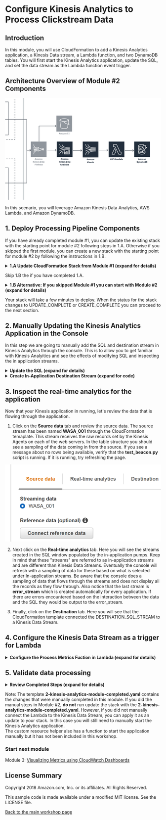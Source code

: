#  Configure Kinesis Analytics to Process Clickstream Data

## Introduction

In this module, you will use CloudFormation to add a Kinesis Analytics application, a Kinesis Data stream, a Lambda function, and two DynamoDB tables.  You will first start the Kinesis Analytics application, update the SQL, and set the data stream as the Lambda function event trigger.

## Architecture Overview of Module #2 Components

![module-2-diagram](../images/2-overview-with-stream.png)

In this scenario, you will leverage Amazon Kinesis Data Analytics, AWS Lambda, and Amazon DynamoDB.

## 1. Deploy Processing Pipeline Components

If you have already completed module #1, you can update the existing stack with the starting point for module #2 following steps in 1.A.  Otherwise if you skipped the first module, you can create a new stack with the starting point for module #2 by following the instructions in 1.B. 

<details>
<summary><strong>1.A Update CloudFormation Stack from Module #1 (expand for details)</strong></summary><p>

1.	Navigate to the CloudFormation service in the AWS Console.
2.  Check the box for the stack called `realtime-analytics-workshop`.

![Select Stack](../images/2-select-stack.png)

3.  Click Actions and Update Stack from the menu.

![Update Stack](../images/2-update-stack.png)

4.  Select the **Specify an Amazon S3 template URL** radio button, and copy/paste `https://s3-us-west-2.amazonaws.com/realtime-analytics-workshop/2-kinesis-analytics-module-start.yaml` into the field below it.

![Choose File](../images/2-choose-file.png)

5.  Click **Next**.
6.  Click **Next**.
7.  Check the box indicating acknowledgement that the stack will create IAM Roles.

![Ack IAM](../images/2-capabilities-iam.png)

8.  Click the **Update** button in the lower right.

</p></details>

<p>  

Skip 1.B the if you have completed 1.A.  

</p>  


<details>
<summary><strong>1.B Alternative: If you skipped Module #1 you can start with Module #2 (expand for details)</strong></summary><p>  

<p>  

If you sucessfully completed Module 1, **skip this section**. Otherwise, you can start by launching the Module 2 starting template.  

</p>  


1.	Right click the **Launch Stack** link below and "open in new tab"

Region| Launch
------|-----
US West (Oregon) | [![Launch Module 2 in ](http://docs.aws.amazon.com/AWSCloudFormation/latest/UserGuide/images/cloudformation-launch-stack-button.png)](https://console.aws.amazon.com/cloudformation/home?region=us-west-2#/stacks/new?stackName=realtime-analytics-workshop&templateURL=https://s3-us-west-2.amazonaws.com/realtime-analytics-workshop/2-kinesis-analytics-module-start.yaml)
US West (N. Virginia) | [![Launch Module 2 in ](http://docs.aws.amazon.com/AWSCloudFormation/latest/UserGuide/images/cloudformation-launch-stack-button.png)](https://console.aws.amazon.com/cloudformation/home?region=us-east-1#/stacks/new?stackName=realtime-analytics-workshop&templateURL=https://s3-us-west-2.amazonaws.com/realtime-analytics-workshop/2-kinesis-analytics-module-start.yaml)

2.	Click **Next** on the Select Template page.
3.	**(Optional)** If you'd like to login to the web servers, select an **SSH Keypair** for this region, select True next to **Enable SSH**, and enter a CIDR block such as `0.0.0.0/0` next to **Enable SSH From**. If you don't have a key pair already created, see ([Creating a key pair using amazon EC2](http://docs.aws.amazon.com/AWSEC2/latest/UserGuide/ec2-key-pairs.html#having-ec2-create-your-key-pair))

![Configuring SSH access](../images/module-1-ssh.png)

![Configuring CloudFormation Stack](../images/module-1-next.png)

4.	Click **Next**.
5.	Click **Next** Again. (skipping IAM advanced section)
6.	On the Review page, check the box to acknowledge that CloudFormation will create IAM resources and click **Create**.

![iam-accept](../images/iam-accept.png)

When you see the stack showing a **CREATE_COMPLETE** status, you are ready to move on to the next step.

</p></details>  

Your stack will take a few minutes to deploy.  When the status for the stack changes to UPDATE_COMPLETE or CREATE_COMPLETE you can proceed to the next section.

## 2. Manually Updating the Kinesis Analytics Application in the Console 

In this step we are going to manually add the SQL and destination stream in Kinesis Analytics through the console.  This is to allow you to get familiar with Kinesis Analyitics and see the effects of modifying SQL and inspecting the in application streams.  

<details>
<summary><strong>Update the SQL (expand for details)</strong></summary><p>

1.  Select the Kinesis service in the AWS Console.
2.  Locate the Kinesis analytics applications list you created through CloudFormation which will be prepended with your stack name.  By default it will be named realtime-analytics-workshop-WebMetricsApplication.
3.  Click the application name to display the details for the application.
4.  Notice that the source is the Firehose delivery stream created earlier.
5.  Click on the **Go to SQL editor** button to open the editor.

![Click SQL Editor](../images/2-SQL-editor.png)

6.  Click **Yes, start application** to start processing incoming data.

![Click Start Application](../images/2-start-application.png)

7.  In the SQL editor you will be creating a new stream to collect the output of the other streams and it be used as the output stream for the application. The stream will be named DESTINATION_SQL_STREAM and contain the following columns:
    *   MetricType VARCHAR(16),
    *   EventTimestamp BIGINT,
    *   MetricItem VARCHAR(1024),
    *   UnitValueInt BIGINT,
    *   UnitValueFloat DOUBLE 

</details>

<details>
<summary><strong>Create In-Application Destination Stream (expand for code)</strong></summary>

**Leave the existing SQL** in the editor, and add the following SQL code **at the beginning** to add the stream that will be used for the destination.

```SQL
CREATE STREAM "DESTINATION_SQL_STREAM"(
    MetricType VARCHAR(16),
    EventTimestamp BIGINT,
    MetricItem VARCHAR(1024),
    UnitValueInt BIGINT,
    UnitValueFloat DOUBLE);
```

8.  Click **Save and run SQL**
</details>

## 3. Inspect the real-time analytics for the application  

Now that your Kinesis application in running, let's review the data that is flowing through the application.  
1.  Click on the **Source data** tab and review the source data.  The source stream has been named **WASA_001** through the CloudFormation temaplate.  This stream receives the raw records set by the Kinesis Agents on each of the web servers.  In the table structure you should see a sampling of the data coming in from the source.  If you see a message about no rows being available, verify that the **test_beacon.py** script is running.  If it is running, try refreshing the page.  

![Select Source](../images/2-source-data.png)

2. Next click on the **Real-time analytics** tab.  Here you will see the streams created in the SQL window populated by the in-application pumps.  Keep in mind that these "streams" are referred to as in-application streams and are different than Kinesis Data Streams.  Eventually the console will refresh with a sampling of data for these based on what is selected under In-application streams.  Be aware that the console does a sampling of data that flows through the streams and does not display all the records as they flow through.  Also notice that the last stream is **error_stream** which is created automatically for every application.  If there are errors encountered based on the interaction between the data and the SQL they would be output to the error_stream.

3. Finally, click on the **Destination** tab.  Here you will see that the CloudFormation template connected the DESTINATION_SQL_STREAM to a Kinesis Data Stream.

## 4. Configure the Kinesis Data Stream as a trigger for Lambda

<details>
<summary><strong>Configure the Process Metrics Fuction in Lambda (expand for details) </strong></summary><p>

1. Navigate to Lambda in the AWS console and select the **stack name**-ProcessMetricsFunction-**random** function.  
2. In the **Designer** section select Kinesis as a trigger.  

![Select Kinesis](../images/2-add-kinesis-stream.png)

5. Scroll down to the **Configure triggers** section.  

6. Select the **stack name**-OutputStream stream as the stream to listen on then click **Add** leaving the defaults of 100 for Batch size and Latest for starting position.

![Configure triggers](../images/2-add-kinesis-stream2.png)

7. To save your changes click the **Save** button for the Lambda configuration.

![Save Lambda Changes](../images/2-add-kinesis-stream-save.png)

</details>  

## 5. Validate data processing

<details>
<summary><strong>Review Completed Steps (expand for details) </strong></summary><p>  

You should now have data flowing through the pipeline into the **stack-name**-MetricDetails DynamoDB table based on writes completed from the **stack name**-ProcessMetricsFunction-**random** function.
To validate this, review the items written to the **stack name**-Metrics and **stack name**-MetricDetails DynamoDB tables.
The MetricDetails table contains all the metric records that are emitted from the Kinesis Analytics application.  The Metrics table contains the metadata about each metric as well as the time of most recent record in the MetricDetails table.  You can scan the small Metrics table and use that information to make an efficient query on the MetricDetails table.   

</details>  

Note: The template **2-kinesis-analytics-module-completed.yaml** contains the changes that were manually completed in this module.  If you did the manual steps in Module #2, **do not** run update the stack with the **2-kinesis-analytics-module-completed.yaml**. However, if you did not manually connect the Lambda to the Kinesis Data Stream, you can apply it as an update to your stack.  In this case you will still need to manually start the Kinesis Analytics application.    
The custom resource helper also has a function to start the application manually but it has not been included in this workshop. 

### Start next module

Module 3: [Visualizing Metrics using CloudWatch Dashboards](../module-3/README.md)

## License Summary

Copyright 2018 Amazon.com, Inc. or its affiliates. All Rights Reserved.

This sample code is made available under a modified MIT license. See the LICENSE file.

[Back to the main workshop page](../README.md)
